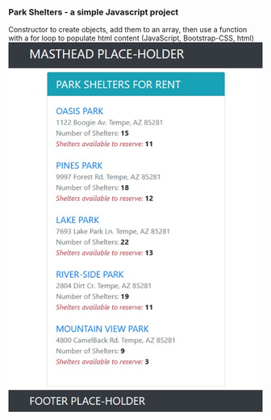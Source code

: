 ### Park Shelters - a simple Javascript project
Constructor to create objects, add them to an array, then use a function with a for loop to populate html content (JavaScript, Bootstrap-CSS, html)
<br/>
![Alt](https://github.com/Hamberfim/JS_ArrayLoopToHTML/blob/main/Screenshot.jpg "Park Shelter List")
